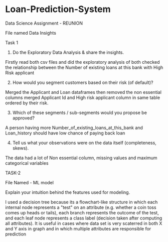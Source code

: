 # Loan-Prediction-System
Data Science Assignment - REUNION


File named Data Insights

Task 1

1. Do the Exploratory Data Analysis & share the insights.

Firstly read both csv files and did the exploratory analysis of both checked the relationship 
between the Number of existing loans at this bank with High Risk applicant 


2. How would you segment customers based on their risk (of default)?

Merged the Applicant and Loan dataframes then removed the non essential columns merged Applicant Id and High risk applicant column in same table ordered by their risk.

3. Which of these segments / sub-segments would you propose be approved?

A person having more Number_of_existing_loans_at_this_bank  and  Loan_history should have 
low chance of paying back loan

4. Tell us what your observations were on the data itself (completeness, skews).

The data had a lot of Non essential column, missing values and maximum categorical variables


TASK-2

File Named - ML model

Explain your intuition behind the features used for modeling.

I used  a decision tree because its  a flowchart-like structure in which each
internal node represents a "test" on an attribute (e.g.
whether a coin toss comes up heads or tails), each branch
represents the outcome of the test, and each leaf node
represents a class label (decision taken after computing all
attributes). It is useful  in cases where data set is very scaterred
in both X and Y axis in graph and in which multiple attributes are responsible for prediction





  

